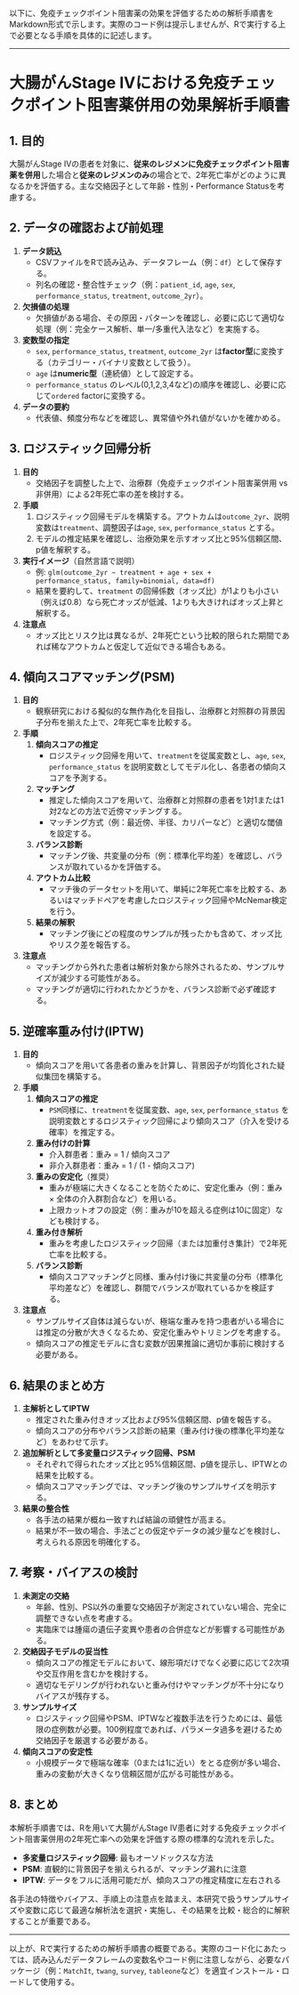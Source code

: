以下に、免疫チェックポイント阻害薬の効果を評価するための解析手順書をMarkdown形式で示します。実際のコード例は提示しませんが、Rで実行する上で必要となる手順を具体的に記述します。

---

# 大腸がんStage IVにおける免疫チェックポイント阻害薬併用の効果解析手順書

## 1. 目的
大腸がんStage IVの患者を対象に、**従来のレジメンに免疫チェックポイント阻害薬を併用**した場合と**従来のレジメンのみ**の場合とで、2年死亡率がどのように異なるかを評価する。主な交絡因子として年齢・性別・Performance Statusを考慮する。

## 2. データの確認および前処理
1. **データ読込**  
   - CSVファイルをRで読み込み、データフレーム（例：`df`）として保存する。  
   - 列名の確認・整合性チェック（例：`patient_id`, `age`, `sex`, `performance_status`, `treatment`, `outcome_2yr`）。
2. **欠損値の処理**  
   - 欠損値がある場合、その原因・パターンを確認し、必要に応じて適切な処理（例：完全ケース解析、単一/多重代入法など）を実施する。
3. **変数型の指定**  
   - `sex`, `performance_status`, `treatment`, `outcome_2yr` は**factor型**に変換する（カテゴリー・バイナリ変数として扱う）。  
   - `age` は**numeric型**（連続値）として設定する。
   - `performance_status` のレベル(0,1,2,3,4など)の順序を確認し、必要に応じて`ordered` factorに変換する。
4. **データの要約**  
   - 代表値、頻度分布などを確認し、異常値や外れ値がないかを確かめる。

## 3. ロジスティック回帰分析
1. **目的**  
   - 交絡因子を調整した上で、治療群（免疫チェックポイント阻害薬併用 vs 非併用）による2年死亡率の差を検討する。
2. **手順**  
   1. ロジスティック回帰モデルを構築する。アウトカムは`outcome_2yr`、説明変数は`treatment`、調整因子は`age`, `sex`, `performance_status` とする。  
   2. モデルの推定結果を確認し、治療効果を示すオッズ比と95%信頼区間、p値を解釈する。
3. **実行イメージ**（自然言語で説明）  
   - 例: `glm(outcome_2yr ~ treatment + age + sex + performance_status, family=binomial, data=df)`  
   - 結果を要約して、`treatment` の回帰係数（オッズ比）が1よりも小さい（例えば0.8）なら死亡オッズが低減、1よりも大きければオッズ上昇と解釈する。
4. **注意点**  
   - オッズ比とリスク比は異なるが、2年死亡という比較的限られた期間であれば稀なアウトカムと仮定して近似できる場合もある。

## 4. 傾向スコアマッチング(PSM)
1. **目的**  
   - 観察研究における擬似的な無作為化を目指し、治療群と対照群の背景因子分布を揃えた上で、2年死亡率を比較する。
2. **手順**  
   1. **傾向スコアの推定**  
      - ロジスティック回帰を用いて、`treatment`を従属変数とし、`age`, `sex`, `performance_status` を説明変数としてモデル化し、各患者の傾向スコアを予測する。  
   2. **マッチング**  
      - 推定した傾向スコアを用いて、治療群と対照群の患者を1対1または1対2などの方法で近傍マッチングする。  
      - マッチング方式（例：最近傍、半径、カリパーなど）と適切な閾値を設定する。  
   3. **バランス診断**  
      - マッチング後、共変量の分布（例：標準化平均差）を確認し、バランスが取れているかを評価する。  
   4. **アウトカム比較**  
      - マッチ後のデータセットを用いて、単純に2年死亡率を比較する、あるいはマッチドペアを考慮したロジスティック回帰やMcNemar検定を行う。  
   5. **結果の解釈**  
      - マッチング後にどの程度のサンプルが残ったかも含めて、オッズ比やリスク差を報告する。
3. **注意点**  
   - マッチングから外れた患者は解析対象から除外されるため、サンプルサイズが減少する可能性がある。  
   - マッチングが適切に行われたかどうかを、バランス診断で必ず確認する。

## 5. 逆確率重み付け(IPTW)
1. **目的**  
   - 傾向スコアを用いて各患者の重みを計算し、背景因子が均質化された疑似集団を構築する。
2. **手順**  
   1. **傾向スコアの推定**  
      - `PSM`同様に、`treatment`を従属変数、`age`, `sex`, `performance_status` を説明変数とするロジスティック回帰により傾向スコア（介入を受ける確率）を推定する。  
   2. **重み付けの計算**  
      - 介入群患者：重み = 1 / 傾向スコア  
      - 非介入群患者：重み = 1 / (1 - 傾向スコア)  
   3. **重みの安定化**（推奨）  
      - 重みが極端に大きくなることを防ぐために、安定化重み（例：重み × 全体の介入群割合など）を用いる。  
      - 上限カットオフの設定（例：重みが10を超える症例は10に固定）なども検討する。  
   4. **重み付き解析**  
      - 重みを考慮したロジスティック回帰（または加重付き集計）で2年死亡率を比較する。  
   5. **バランス診断**  
      - 傾向スコアマッチングと同様、重み付け後に共変量の分布（標準化平均差など）を確認し、群間でバランスが取れているかを検証する。
3. **注意点**  
   - サンプルサイズ自体は減らないが、極端な重みを持つ患者がいる場合には推定の分散が大きくなるため、安定化重みやトリミングを考慮する。  
   - 傾向スコアの推定モデルに含む変数が因果推論に適切か事前に検討する必要がある。

## 6. 結果のまとめ方
1. **主解析としてIPTW**  
   - 推定された重み付きオッズ比および95%信頼区間、p値を報告する。  
   - 傾向スコアの分布やバランス診断の結果（重み付け後の標準化平均差など）をあわせて示す。  
2. **追加解析として多変量ロジスティック回帰、PSM**  
   - それぞれで得られたオッズ比と95%信頼区間、p値を提示し、IPTWとの結果を比較する。  
   - 傾向スコアマッチングでは、マッチング後のサンプルサイズを明示する。  
3. **結果の整合性**  
   - 各手法の結果が概ね一致すれば結論の頑健性が高まる。  
   - 結果が不一致の場合、手法ごとの仮定やデータの減少量などを検討し、考えられる原因を明確化する。

## 7. 考察・バイアスの検討
1. **未測定の交絡**  
   - 年齢、性別、PS以外の重要な交絡因子が測定されていない場合、完全に調整できない点を考慮する。  
   - 実臨床では腫瘍の遺伝子変異や患者の合併症などが影響する可能性がある。
2. **交絡因子モデルの妥当性**  
   - 傾向スコアの推定モデルにおいて、線形項だけでなく必要に応じて2次項や交互作用を含むかを検討する。  
   - 適切なモデリングが行われないと重み付けやマッチングが不十分になりバイアスが残存する。
3. **サンプルサイズ**  
   - ロジスティック回帰やPSM、IPTWなど複数手法を行うためには、最低限の症例数が必要。100例程度であれば、パラメータ過多を避けるため交絡因子を厳選する必要がある。
4. **傾向スコアの安定性**  
   - 小規模データで極端な確率（0または1に近い）をとる症例が多い場合、重みの変動が大きくなり信頼区間が広がる可能性がある。

## 8. まとめ
本解析手順書では、Rを用いて大腸がんStage IV患者に対する免疫チェックポイント阻害薬併用の2年死亡率への効果を評価する際の標準的な流れを示した。  
- **多変量ロジスティック回帰**: 最もオーソドックスな方法  
- **PSM**: 直観的に背景因子を揃えられるが、マッチング漏れに注意  
- **IPTW**: データをフルに活用可能だが、傾向スコアの推定精度に左右される  

各手法の特徴やバイアス、手順上の注意点を踏まえ、本研究で扱うサンプルサイズや変数に応じて最適な解析法を選択・実施し、その結果を比較・総合的に解釈することが重要である。

---

以上が、Rで実行するための解析手順書の概要である。実際のコード化にあたっては、読み込んだデータフレームの変数名やコード例に注意しながら、必要なパッケージ（例：`MatchIt`, `twang`, `survey`, `tableone`など）を適宜インストール・ロードして使用する。